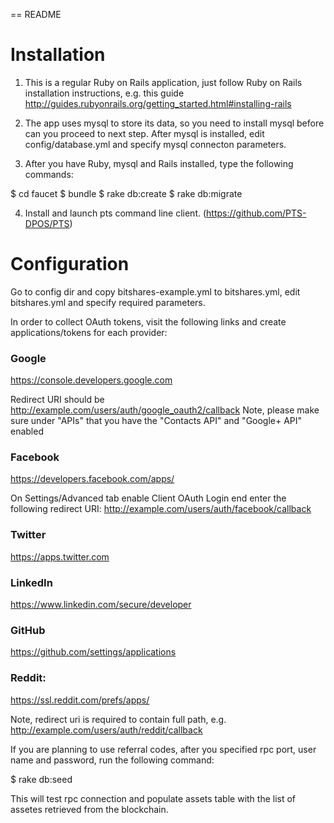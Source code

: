 == README

# Installation

1. This is a regular Ruby on Rails application, just follow Ruby on Rails installation instructions, e.g. this guide http://guides.rubyonrails.org/getting_started.html#installing-rails

2. The app uses mysql to store its data, so you need to install mysql before can you proceed to next step. After mysql is installed, edit config/database.yml and specify mysql connecton parameters.

3. After you have Ruby, mysql and Rails installed, type the following commands:

  $ cd faucet
  $ bundle
  $ rake db:create
  $ rake db:migrate

4. Install and launch pts command line client. (https://github.com/PTS-DPOS/PTS)


# Configuration

Go to config dir and copy bitshares-example.yml to bitshares.yml, edit bitshares.yml and specify required parameters.

In order to collect OAuth tokens, visit the following links and create applications/tokens for each provider:

### Google

https://console.developers.google.com

Redirect URI should be http://example.com/users/auth/google_oauth2/callback
Note, please make sure under "APIs" that you have the "Contacts API" and "Google+ API" enabled


### Facebook

https://developers.facebook.com/apps/

On Settings/Advanced tab enable Client OAuth Login end enter the following redirect URI:
http://example.com/users/auth/facebook/callback


### Twitter

https://apps.twitter.com


### LinkedIn

https://www.linkedin.com/secure/developer


### GitHub

https://github.com/settings/applications


### Reddit:

https://ssl.reddit.com/prefs/apps/

Note, redirect uri is required to contain full path, e.g. http://example.com/users/auth/reddit/callback


If you are planning to use referral codes, after you specified rpc port, user name and password, run the following command:

  $ rake db:seed

This will test rpc connection and populate assets table with the list of assetes retrieved from the blockchain.
